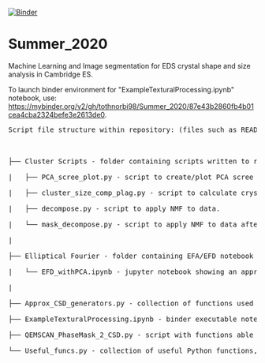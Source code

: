 [![Binder](https://mybinder.org/badge_logo.svg)](https://mybinder.org/v2/gh/tothnorbi98/Summer_2020/87e43b2860fb4b01cea4cba2324befe3e2613de0)

# Summer_2020
Machine Learning and Image segmentation for EDS crystal shape and size analysis in Cambridge ES. <br/>


To launch binder environment for "ExampleTexturalProcessing.ipynb" notebook, use: https://mybinder.org/v2/gh/tothnorbi98/Summer_2020/87e43b2860fb4b01cea4cba2324befe3e2613de0. <br/>

<pre>
Script file structure within repository: (files such as README or binder build files are not shown) <br/>
<br/>
├── Cluster Scripts - folder containing scripts written to run/execute tasks requiring the cluster. <br/>
|   ├── PCA_scree_plot.py - script to create/plot PCA scree plots using Hyperspy. <br/>
|   ├── cluster_size_comp_plag.py - script to calculate crystal size-composition data, specifically for Plag in this case but it may be eaily changed. <br/>
|   ├── decompose.py - script to apply NMF to data.<br/>
|   └── mask_decompose.py - script to apply NMF to data after masking, allows NMF to be done only specific phases at a time.<br/>
|<br/>
├── Elliptical Fourier - folder containing EFA/EFD notebook<br/>
|   └── EFD_withPCA.ipynb - jupyter notebook showing an approach (nowhere near perfect) to use EFD's combined with PCA to probe crystal shapes.<br/>
|<br/>
├── Approx_CSD_generators.py - collection of functions used to plot approximate CSD plots (as in Neave et. al. (2017)); may be used in binder environment<br/>
├── ExampleTexturalProcessing.ipynb - binder executable notebook showing how textural data may be processed using this method (use launch tag or link)<br/>
├── QEMSCAN_PhaseMask_2_CSD.py - script with functions able to turn a QEMSCAN phase mask into approximate CSD.<br/>
└── Useful_funcs.py - collection of useful Python functions, may be used in binder environment.<br/>
</pre>

